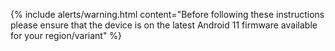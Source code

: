 {% include alerts/warning.html content="Before following these instructions please ensure that the device is on the latest Android 11 firmware available for your region/variant" %}
